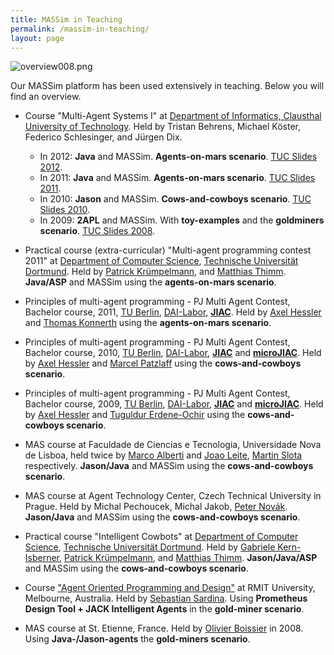 ```yaml
---
title: MASSim in Teaching
permalink: /massim-in-teaching/
layout: page
---
```


![overview008.png](/overview800.png)

Our MASSim platform has been used extensively in teaching.
Below you will find an overview.

* Course "Multi-Agent Systems I" at [Department of Informatics, Clausthal University of Technology](http://cig.in.tu-clausthal.de/).
  Held by Tristan Behrens, Michael Köster, Federico Schlesinger, and Jürgen Dix.

  - In 2012: **Java** and MASSim. **Agents-on-mars scenario**. [TUC Slides 2012](mas-BSc-1-up-SS2012.pdf).
  - In 2011: **Java** and MASSim. **Agents-on-mars scenario**. [TUC Slides 2011](mas-BSc-2011.pdf).
  - In 2010: **Jason** and MASSim. **Cows-and-cowboys scenario**. [TUC Slides 2010](mas-BSc-1-up-2010.pdf).
  - In 2009: **2APL** and MASSim. With **toy-examples** and the **goldminers scenario**. [TUC Slides 2008](mas-BSc-2008.pdf).

* Practical course (extra-curricular) "Multi-agent programming contest 2011"
  at [Department of Computer Science](http://ls1-www.cs.uni-dortmund.de/), [Technische Universität Dortmund](http://www.tu-dortmund.de/).
  Held by [Patrick Krümpelmann](http://ls1-www.cs.uni-dortmund.de/~kruempelmann),
  and [Matthias Thimm](http://ls1-www.cs.uni-dortmund.de/~thimm/).
  **Java/ASP** and MASSim using the **agents-on-mars scenario**.

* Principles of multi-agent programming - PJ Multi Agent Contest, Bachelor course, 2011,
  [TU Berlin](http://www.tu-berlin.de/), [DAI-Labor](http://www.dai-labor.de/),
  **[JIAC](http://www.jiac.de/agent_frameworks/jiac_v/)**.
  Held by [Axel Hessler](http://www.dai-labor.de/de/kompetenzzentren/act/mitarbeiter/axel.hessler) and
  [Thomas Konnerth](http://www.dai-labor.de/de/kompetenzzentren/act/mitarbeiter/thomas.konnerth) using the **agents-on-mars scenario**.

* Principles of multi-agent programming - PJ Multi Agent Contest, Bachelor course, 2010,
  [TU Berlin](http://www.tu-berlin.de/), [DAI-Labor](http://www.dai-labor.de/),
  **[JIAC](http://www.jiac.de/agent_frameworks/jiac_v/)** and **[microJIAC](http://www.jiac.de/agent_frameworks/micro_jiac/)**.
  Held by [Axel Hessler](http://www.dai-labor.de/de/kompetenzzentren/act/mitarbeiter/axel.hessler) and
  [Marcel Patzlaff](http://www.dai-labor.de/de/kompetenzzentren/act/mitarbeiter/marcel.patzlaff) using the **cows-and-cowboys scenario**.

* Principles of multi-agent programming - PJ Multi Agent Contest, Bachelor course, 2009,
  [TU Berlin](http://www.tu-berlin.de/), [DAI-Labor](http://www.dai-labor.de/),
  **[JIAC](http://www.jiac.de/agent_frameworks/jiac_v/)** and **[microJIAC](http://www.jiac.de/agent_frameworks/micro_jiac/)**.
  Held by [Axel Hessler](http://www.dai-labor.de/de/kompetenzzentren/act/mitarbeiter/axel.hessler) and
  [Tuguldur Erdene-Ochir](http://www.dai-labor.de/de/kompetenzzentren/act/mitarbeiter/erdene-ochir.tuguldur) using the **cows-and-cowboys scenario**.

* MAS course at Faculdade de Ciencias e Tecnologia, Universidade Nova de Lisboa,
  held twice by [Marco Alberti](http://pessoa.fct.unl.pt/m.alberti/) and [Joao Leite](http://centria.fct.unl.pt/~jleite/), [Martin Slota](http://slotik.info/) respectively.
  **Jason/Java** and MASSim using the **cows-and-cowboys scenario**.

* MAS course at Agent Technology Center, Czech Technical University in Prague. Held by Michal Pechoucek, Michal Jakob, [Peter Novák](http://agents.felk.cvut.cz/).
  **Jason/Java** and MASSim using the **cows-and-cowboys scenario**.

* Practical course "Intelligent Cowbots" at [Department of Computer Science](http://ls1-www.cs.uni-dortmund.de/), [Technische Universität Dortmund](http://www.tu-dortmund.de/).
  Held by [Gabriele Kern-Isberner](http://ls1-www.cs.uni-dortmund.de/~kernisberner/),
  [Patrick Krümpelmann](http://ls1-www.cs.uni-dortmund.de/~kruempelmann),
  and [Matthias Thimm](http://ls1-www.cs.uni-dortmund.de/~thimm/).
  **Jason/Java/ASP** and MASSim using the **cows-and-cowboys scenario**.

* Course ["Agent Oriented Programming and Design"](http://www.cs.rmit.edu.au/agents/aopd/) at RMIT University, Melbourne, Australia.
  Held by [Sebastian Sardina](http://goanna.cs.rmit.edu.au/~ssardina/).
  Using **Prometheus Design Tool + JACK Intelligent Agents** in the **gold-miner scenario**.


* MAS course at St. Etienne, France. Held by [Olivier Boissier](http://www.emse.fr/~boissier/) in 2008.
  Using **Java-/Jason-agents** the **gold-miners scenario**.
